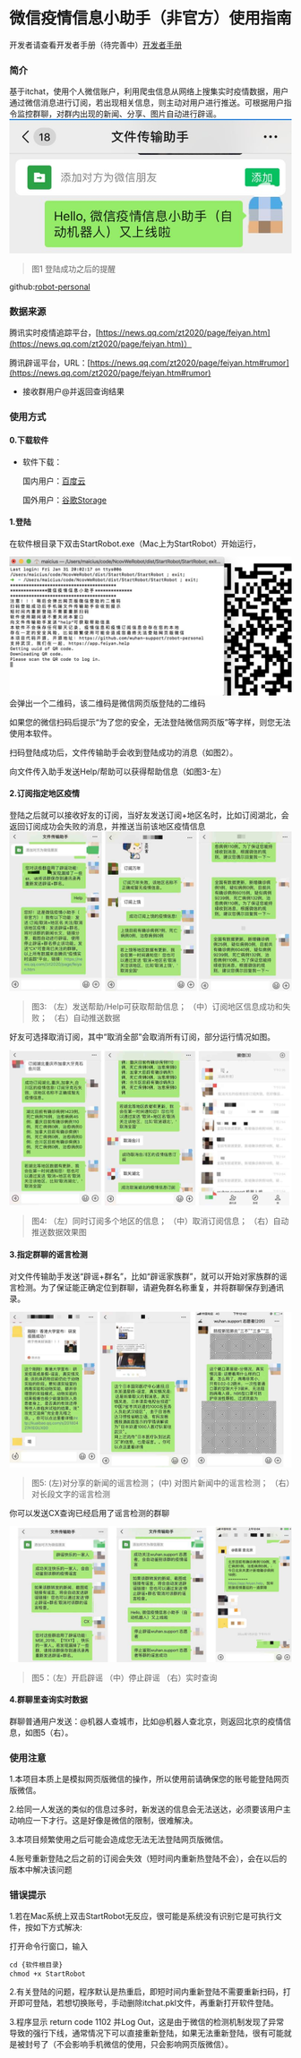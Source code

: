 # 微信疫情信息小助手（非官方）使用指南

开发者请查看开发者手册（待完善中）[开发者手册](./developer.md)

### 简介

基于itchat，使用个人微信账户，利用爬虫信息从网络上搜集实时疫情数据，用户通过微信消息进行订阅，若出现相关信息，则主动对用户进行推送。可根据用户指令监控群聊，对群内出现的新闻、分享、图片自动进行辟谣。
![](resource/image/online.jpg)
> 图1 登陆成功之后的提醒

github:[robot-personal](https://github.com/wuhan-support/robot-personal)


### 数据来源

腾讯实时疫情追踪平台，[https://news.qq.com/zt2020/page/feiyan.htm](https://news.qq.com/zt2020/page/feiyan.htm)）

腾讯辟谣平台，URL：[https://news.qq.com/zt2020/page/feiyan.htm#rumor](https://news.qq.com/zt2020/page/feiyan.htm#rumor)

- 接收群用户@并返回查询结果

### 使用方式

#### 0.下载软件

- 软件下载：

	国内用户：[百度云](https://pan.baidu.com/s/1ZcZrBIqflHpmr2MkHLNYyA)
	
	国外用户：[谷歌Storage](https://drive.google.com/open?id=1UvB-ICQNvlCHeqBOZ1Qp4fNZisRt5L2d)


#### 1.登陆

在软件根目录下双击StartRobot.exe（Mac上为StartRobot）开始运行，

![](./resource/image/login.png)
会弹出一个二维码，该二维码是微信网页版登陆的二维码

如果您的微信扫码后提示“为了您的安全，无法登陆微信网页版”等字样，则您无法使用本软件。

扫码登陆成功后，文件传输助手会收到登陆成功的消息（如图2）。

向文件传入助手发送Help/帮助可以获得帮助信息（如图3-左）

#### 2.订阅指定地区疫情

登陆之后就可以接收好友的订阅，当好友发送订阅+地区名时，比如订阅湖北，会返回订阅成功会失败的消息，并推送当前该地区疫情信息
![](./resource/image/p3.jpg)

> 图3: （左）发送帮助/Help可获取帮助信息； （中）订阅地区信息成功和失败； （右）自动推送数据

好友可选择取消订阅，其中“取消全部”会取消所有订阅，部分运行情况如图。

![](./resource/image/p1.jpg)

> 图4: （左）同时订阅多个地区的信息； （中）取消订阅信息； （右）自动推送数据效果图

#### 3.指定群聊的谣言检测

对文件传输助手发送“辟谣+群名”，比如“辟谣家族群”，就可以开始对家族群的谣言检测。为了保证能正确定位到群聊，请避免群名称重复，并将群聊保存到通讯录。

![](./resource/image/p2.jpg)

>图5: (左)对分享的新闻的谣言检测； (中) 对图片新闻中的谣言检测； （右）对长段文字的谣言检测

你可以发送CX查询已经启用了谣言检测的群聊

![](./resource/image/p4.jpg)

>图5：（左）开启辟谣 （中）停止辟谣 （右）实时查询

#### 4.群聊里查询实时数据

群聊普通用户发送：@机器人查城市，比如@机器人查北京，则返回北京的疫情信息，如图5（右）。

### 使用注意

1.本项目本质上是模拟网页版微信的操作，所以使用前请确保您的账号能登陆网页版微信。

2.给同一人发送的类似的信息过多时，新发送的信息会无法送达，必须要该用户主动响应一下才行。这是好像是微信的限制，很难解决。

3.本项目频繁使用之后可能会造成您无法无法登陆网页版微信。

4.账号重新登陆之后之前的订阅会失效（短时间内重新热登陆不会），会在以后的版本中解决该问题

### 错误提示

1.若在Mac系统上双击StartRobot无反应，很可能是系统没有识别它是可执行文件，按如下方式解决:

打开命令行窗口，输入

```
cd {软件根目录}
chmod +x StartRobot
```

2.有关登陆的问题，程序默认是热重启，即短时间内重新登陆不需要重新扫码，打开即可登陆，若想切换账号，手动删除itchat.pkl文件，再重新打开软件登陆。

3.程序显示 return code 1102 并Log Out，这是由于微信的检测机制发现了异常导致的强行下线，通常情况下可以直接重新登陆，如果无法重新登陆，很有可能就是被封号了（不会影响手机微信的使用，只会影响网页版微信）。

